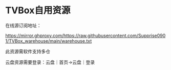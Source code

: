# TVBox自用资源

在线源订阅地址：

https://mirror.ghproxy.com/https://raw.githubusercontent.com/Supprise0901/TVBox_warehouse/main/warehouse.txt

此资源需软件支持多仓

云盘资源需要登录：云盘｜首页→云盘｜登录
